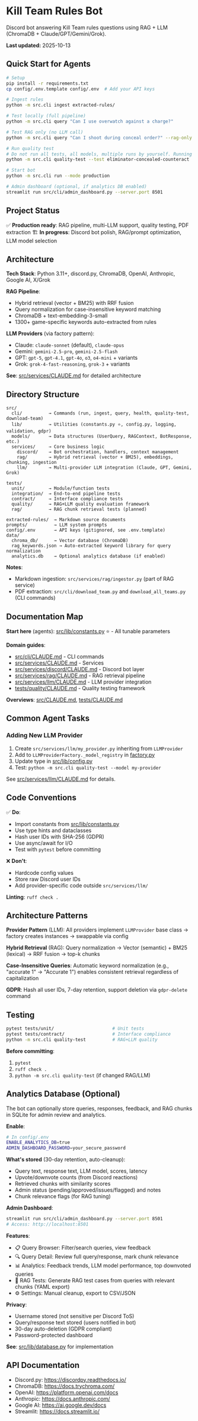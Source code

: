 # Kill Team Rules Bot

Discord bot answering Kill Team rules questions using RAG + LLM (ChromaDB + Claude/GPT/Gemini/Grok).

**Last updated:** 2025-10-13

## Quick Start for Agents

```bash
# Setup
pip install -r requirements.txt
cp config/.env.template config/.env  # Add your API keys

# Ingest rules
python -m src.cli ingest extracted-rules/

# Test locally (full pipeline)
python -m src.cli query "Can I use overwatch against a charge?"

# Test RAG only (no LLM call)
python -m src.cli query "Can I shoot during conceal order?" --rag-only

# Run quality test
# Do not run all tests, all models, multiple runs by yourself. Running these tests costs money.
python -m src.cli quality-test --test eliminator-concealed-counteract

# Start bot
python -m src.cli run --mode production

# Admin dashboard (optional, if analytics DB enabled)
streamlit run src/cli/admin_dashboard.py --server.port 8501
```

## Project Status

✅ **Production ready**: RAG pipeline, multi-LLM support, quality testing, PDF extraction
🏗️ **In progress**: Discord bot polish, RAG/prompt optimization, LLM model selection

## Architecture

**Tech Stack**: Python 3.11+, discord.py, ChromaDB, OpenAI, Anthropic, Google AI, X/Grok

**RAG Pipeline**:
- Hybrid retrieval (vector + BM25) with RRF fusion
- Query normalization for case-insensitive keyword matching
- ChromaDB + text-embedding-3-small
- 1300+ game-specific keywords auto-extracted from rules

**LLM Providers** (via factory pattern):
- Claude: `claude-sonnet` (default), `claude-opus`
- Gemini: `gemini-2.5-pro`, `gemini-2.5-flash`
- GPT: `gpt-5`, `gpt-4.1`, `gpt-4o`, `o3`, `o4-mini` + variants
- Grok: `grok-4-fast-reasoning`, `grok-3` + variants

**See**: [src/services/CLAUDE.md](src/services/CLAUDE.md) for detailed architecture

## Directory Structure

```
src/
  cli/          → Commands (run, ingest, query, health, quality-test, download-team)
  lib/          → Utilities (constants.py ⭐, config.py, logging, validation, gdpr)
  models/       → Data structures (UserQuery, RAGContext, BotResponse, etc.)
  services/     → Core business logic
    discord/    → Bot orchestration, handlers, context management
    rag/        → Hybrid retrieval (vector + BM25), embeddings, chunking, ingestion
    llm/        → Multi-provider LLM integration (Claude, GPT, Gemini, Grok)

tests/
  unit/         → Module/function tests
  integration/  → End-to-end pipeline tests
  contract/     → Interface compliance tests
  quality/      → RAG+LLM quality evaluation framework
  rag/          → RAG chunk retrieval tests (planned)

extracted-rules/  → Markdown source documents
prompts/          → LLM system prompts
config/.env       → API keys (gitignored, see .env.template)
data/
  chroma_db/      → Vector database (ChromaDB)
  rag_keywords.json → Auto-extracted keyword library for query normalization
  analytics.db    → Optional analytics database (if enabled)
```

**Notes**:
- Markdown ingestion: `src/services/rag/ingestor.py` (part of RAG service)
- PDF extraction: `src/cli/download_team.py` and `download_all_teams.py` (CLI commands)

## Documentation Map

**Start here** (agents): [src/lib/constants.py](src/lib/constants.py) ⭐ - All tunable parameters

**Domain guides**:
- [src/cli/CLAUDE.md](src/cli/CLAUDE.md) - CLI commands
- [src/services/CLAUDE.md](src/services/CLAUDE.md) - Services
- [src/services/discord/CLAUDE.md](src/services/discord/CLAUDE.md) - Discord bot layer
- [src/services/rag/CLAUDE.md](src/services/rag/CLAUDE.md) - RAG retrieval pipeline
- [src/services/llm/CLAUDE.md](src/services/llm/CLAUDE.md) - LLM provider integration
- [tests/quality/CLAUDE.md](tests/quality/CLAUDE.md) - Quality testing framework

**Overviews**: [src/CLAUDE.md](src/CLAUDE.md), [tests/CLAUDE.md](tests/CLAUDE.md)

## Common Agent Tasks

### Adding New LLM Provider
1. Create `src/services/llm/my_provider.py` inheriting from `LLMProvider`
2. Add to `LLMProviderFactory._model_registry` in [factory.py](src/services/llm/factory.py)
3. Update type in [src/lib/config.py](src/lib/config.py)
4. Test: `python -m src.cli quality-test --model my-provider`

See [src/services/llm/CLAUDE.md](src/services/llm/CLAUDE.md) for details.

## Code Conventions

✅ **Do**:
- Import constants from [src/lib/constants.py](src/lib/constants.py)
- Use type hints and dataclasses
- Hash user IDs with SHA-256 (GDPR)
- Use async/await for I/O
- Test with `pytest` before committing

❌ **Don't**:
- Hardcode config values
- Store raw Discord user IDs
- Add provider-specific code outside `src/services/llm/`

**Linting**: `ruff check .`

## Architecture Patterns

**Provider Pattern** (LLM): All providers implement `LLMProvider` base class → factory creates instances → swappable via config

**Hybrid Retrieval** (RAG): Query normalization → Vector (semantic) + BM25 (lexical) → RRF fusion → top-k chunks

**Case-Insensitive Queries**: Automatic keyword normalization (e.g., "accurate 1" → "Accurate 1") enables consistent retrieval regardless of capitalization

**GDPR**: Hash all user IDs, 7-day retention, support deletion via `gdpr-delete` command

## Testing

```bash
pytest tests/unit/                      # Unit tests
pytest tests/contract/                  # Interface compliance
python -m src.cli quality-test          # RAG+LLM quality
```

**Before committing**:
1. `pytest`
2. `ruff check .`
3. `python -m src.cli quality-test` (if changed RAG/LLM)

## Analytics Database (Optional)

The bot can optionally store queries, responses, feedback, and RAG chunks in SQLite for admin review and analytics.

**Enable**:
```bash
# In config/.env
ENABLE_ANALYTICS_DB=true
ADMIN_DASHBOARD_PASSWORD=your_secure_password
```

**What's stored** (30-day retention, auto-cleanup):
- Query text, response text, LLM model, scores, latency
- Upvote/downvote counts (from Discord reactions)
- Retrieved chunks with similarity scores
- Admin status (pending/approved/issues/flagged) and notes
- Chunk relevance flags (for RAG tuning)

**Admin Dashboard**:
```bash
streamlit run src/cli/admin_dashboard.py --server.port 8501
# Access: http://localhost:8501
```

**Features**:
- 📋 Query Browser: Filter/search queries, view feedback
- 🔍 Query Detail: Review full query/response, mark chunk relevance
- 📊 Analytics: Feedback trends, LLM model performance, top downvoted queries
- 🧪 RAG Tests: Generate RAG test cases from queries with relevant chunks (YAML export)
- ⚙️ Settings: Manual cleanup, export to CSV/JSON

**Privacy**:
- Username stored (not sensitive per Discord ToS)
- Query/response text stored (users notified in bot)
- 30-day auto-deletion (GDPR compliant)
- Password-protected dashboard

**See**: [src/lib/database.py](src/lib/database.py) for implementation

## API Documentation

- Discord.py: https://discordpy.readthedocs.io/
- ChromaDB: https://docs.trychroma.com/
- OpenAI: https://platform.openai.com/docs
- Anthropic: https://docs.anthropic.com/
- Google AI: https://ai.google.dev/docs
- Streamlit: https://docs.streamlit.io/

<!-- MANUAL ADDITIONS START -->
<!-- MANUAL ADDITIONS END -->
